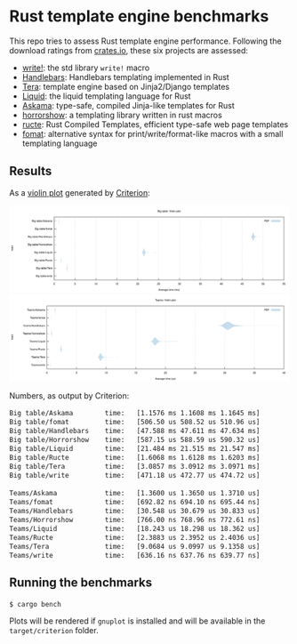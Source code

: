 # Rust template engine benchmarks

This repo tries to assess Rust template engine performance. Following the
download ratings from [crates.io][crates], these six projects are assessed:

- [write!][write]: the std library `write!` macro
- [Handlebars][handlebars]: Handlebars templating implemented in Rust
- [Tera][tera]: template engine based on Jinja2/Django templates
- [Liquid][liquid]: the liquid templating language for Rust
- [Askama][askama]: type-safe, compiled Jinja-like templates for Rust
- [horrorshow][horrorshow]: a templating library written in rust macros
- [ructe][ructe]: Rust Compiled Templates, efficient type-safe web page templates
- [fomat][fomat]: alternative syntax for print/write/format-like macros with a small templating language

[crates]: https://crates.io/categories/template-engine
[write]: https://doc.rust-lang.org/std/macro.write.html
[handlebars]: https://github.com/sunng87/handlebars-rust
[tera]: https://github.com/Keats/tera
[liquid]: https://github.com/cobalt-org/liquid-rust
[askama]: https://github.com/djc/askama
[ructe]: https://github.com/kaj/ructe
[horrorshow]: https://github.com/Stebalien/horrorshow-rs
[fomat]: https://github.com/krdln/fomat-macros

## Results

As a [violin plot] generated by [Criterion]:

![Big table violin plot](big-table.svg)
![Teams violin plot](teams.svg)

[violin plot]: https://en.wikipedia.org/wiki/Violin_plot
[Criterion]: https://japaric.github.io/criterion.rs/

Numbers, as output by Criterion:

```
Big table/Askama        time:   [1.1576 ms 1.1608 ms 1.1645 ms]
Big table/fomat         time:   [506.50 us 508.52 us 510.96 us]
Big table/Handlebars    time:   [47.588 ms 47.611 ms 47.634 ms]
Big table/Horrorshow    time:   [587.15 us 588.59 us 590.32 us]
Big table/Liquid        time:   [21.484 ms 21.515 ms 21.547 ms]
Big table/Ructe         time:   [1.6068 ms 1.6128 ms 1.6203 ms]
Big table/Tera          time:   [3.0857 ms 3.0912 ms 3.0971 ms]
Big table/write         time:   [471.18 us 472.77 us 474.72 us]

Teams/Askama            time:   [1.3600 us 1.3650 us 1.3710 us]
Teams/fomat             time:   [692.82 ns 694.10 ns 695.44 ns]
Teams/Handlebars        time:   [30.548 us 30.679 us 30.833 us]
Teams/Horrorshow        time:   [766.00 ns 768.96 ns 772.61 ns]
Teams/Liquid            time:   [18.243 us 18.298 us 18.362 us]
Teams/Ructe             time:   [2.3883 us 2.3952 us 2.4036 us]
Teams/Tera              time:   [9.0684 us 9.0997 us 9.1358 us]
Teams/write             time:   [636.16 ns 637.76 ns 639.77 ns]
```

## Running the benchmarks

```bash
$ cargo bench
```

Plots will be rendered if `gnuplot` is installed and will be available in the
`target/criterion` folder.
